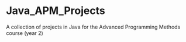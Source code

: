# Java_APM_Projects
A collection of projects in Java for the Advanced Programming Methods course (year 2)
